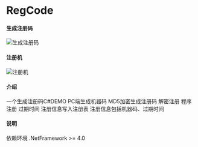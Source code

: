 # RegCode

#### 生成注册码
![生成注册码](vx_images/1211111140651.gif)
#### 注册机
![注册机](vx_images/1270214159077.gif)

#### 介绍
一个生成注册码C#DEMO
PC端生成机器码
MD5加密生成注册码
解密注册
程序注册
过期时间
注册信息写入注册表
注册信息包括机器码、过期时间

#### 说明
依赖环境 .NetFramework >= 4.0